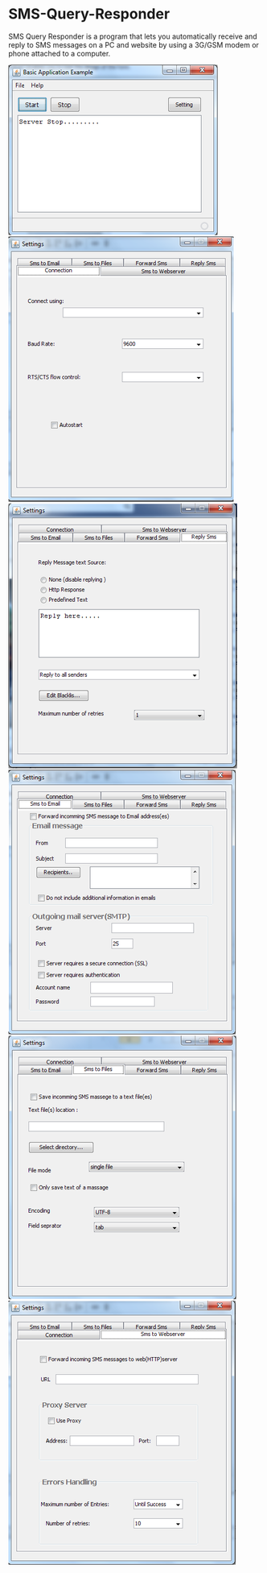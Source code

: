 SMS-Query-Responder
===================
SMS Query Responder is a program that lets you automatically receive and reply to SMS messages on a PC and website by using a 3G/GSM modem or phone attached to a computer.

<img src="https://raw.githubusercontent.com/GauravSahu/SMSQueryResponder/master/1.png"><br>
<img src="https://raw.githubusercontent.com/GauravSahu/SMSQueryResponder/master/2.png"><br>
<img src="https://raw.githubusercontent.com/GauravSahu/SMSQueryResponder/master/3.png"><br>
<img src="https://raw.githubusercontent.com/GauravSahu/SMSQueryResponder/master/4.png"><br>
<img src="https://raw.githubusercontent.com/GauravSahu/SMSQueryResponder/master/5.png"><br>
<img src="https://raw.githubusercontent.com/GauravSahu/SMSQueryResponder/master/6.png"><br>
